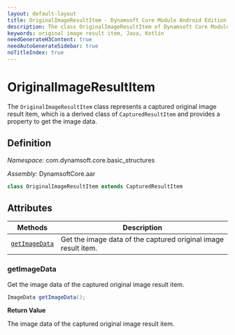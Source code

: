 ```yaml
---
layout: default-layout
title: OriginalImageResultItem - Dynamsoft Core Module Android Edition API Reference
description: The class OriginalImageResultItem of Dynamsoft Core Module represents a captured original image result item, which provides an property to get the image data.
keywords: original image result item, Java, Kotlin
needGenerateH3Content: true
needAutoGenerateSidebar: true
noTitleIndex: true
---
```


# OriginalImageResultItem

The `OriginalImageResultItem` class represents a captured original image result item, which is a derived class of `CapturedResultItem` and provides a property to get the image data.

## Definition

*Namespace:* com.dynamsoft.core.basic_structures

*Assembly:* DynamsoftCore.aar

```java
class OriginalImageResultItem extends CapturedResultItem
```

## Attributes

| Methods | Description |
| ------- | ----------- |
| [`getImageData`](#getimagedata) | Get the image data of the captured original image result item. |

### getImageData

Get the image data of the captured original image result item.

```java
ImageData getImageData();
```

**Return Value**

The image data of the captured original image result item.
